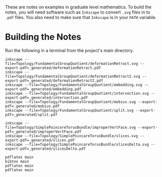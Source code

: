 These are notes on examples in graduate level mathematics. To build the notes, you will need software such
as `Inkscape` to convert `.svg` files in to `.pdf` files. You also need to make sure that `Inkscape` is in
your `PATH` variable.

# Building the Notes

Run the following in a terminal from the project's main directory.

```
inkscape --file=Topology/FundamentalGroupQuotient/deformationRetract.svg --export-pdf=_generated/deformationRetract.pdf
inkscape --file=Topology/FundamentalGroupQuotient/deformationRetract2.svg --export-pdf=_generated/deformationRetract2.pdf
inkscape --file=Topology/FundamentalGroupQuotient/embedding.svg --export-pdf=_generated/embedding.pdf
inkscape --file=Topology/FundamentalGroupQuotient/intersection.svg --export-pdf=_generated/intersection.pdf
inkscape --file=Topology/FundamentalGroupQuotient/mobius.svg --export-pdf=_generated/mobius.pdf
inkscape --file=Topology/FundamentalGroupQuotient/split.svg --export-pdf=_generated/split.pdf

inkscape --file=Topology/SimplePoincareTorusBundle/improperVertFace.svg --export-pdf=_generated/improperVertFace.pdf
inkscape --file=Topology/SimplePoincareTorusBundle/slices.svg --export-pdf=_generated/slices.pdf
inkscape --file=Topology/SimplePoincareTorusBundle/slicesDelta.svg --export-pdf=_generated/slicesDelta.pdf

pdflatex main
bibtex main
pdflatex main
pdflatex main
```

